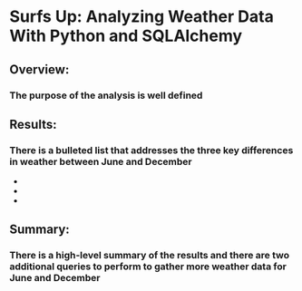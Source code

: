 # **Surfs Up: Analyzing Weather Data With Python and SQLAlchemy** 
## **Overview:**
### The purpose of the analysis is well defined
## **Results:**
### There is a bulleted list that addresses the three key differences in weather between June and December
*
*
*
## **Summary:**
### There is a high-level summary of the results and there are two additional queries to perform to gather more weather data for June and December

